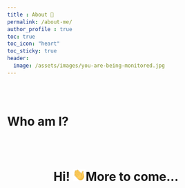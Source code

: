 ```yaml
---
title : About 👔
permalink: /about-me/
author_profile : true
toc: true
toc_icon: "heart"
toc_sticky: true
header:
  image: /assets/images/you-are-being-monitored.jpg
---
```


<br>
<br>

# Who am I?

<br>
<br>

<h1 align="center">Hi! <img src="/assets/images/Hi.gif" width="30px">More to come...</h1>
